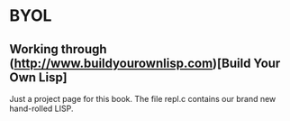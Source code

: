 # BYOL
## Working through (http://www.buildyourownlisp.com)[Build Your Own Lisp]

Just a project page for this book. The file repl.c contains our brand
new hand-rolled LISP.
